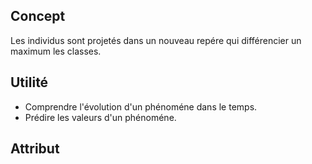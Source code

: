 ## Concept

Les individus sont projetés dans un nouveau repére qui différencier un maximum les classes.

## Utilité

* Comprendre l'évolution d'un phénoméne dans le temps.
* Prédire les valeurs d'un phénoméne.

## Attribut
